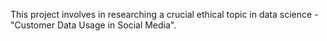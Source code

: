 This project involves in researching a crucial ethical topic in data science - "Customer Data Usage in Social Media".
